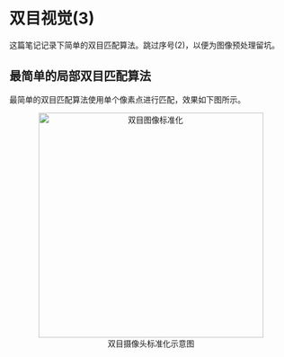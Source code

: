 双目视觉(3)
=========
这篇笔记记录下简单的双目匹配算法。跳过序号(2)，以便为图像预处理留坑。
## 最简单的局部双目匹配算法
最简单的双目匹配算法使用单个像素点进行匹配，效果如下图所示。

<div  align="center">    
<img src="https://raw.githubusercontent.com/lvniqi/machine-learning/master/stero_vision/Stereo%20camera%20in%20standard%20form.PNG" width= "400" alt="双目图像标准化" align=center />
</div>

<div  align="center">双目摄像头标准化示意图</div>